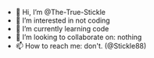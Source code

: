 - 👋 Hi, I’m @The-True-Stickle
- 👀 I’m interested in not coding
- 🌱 I’m currently learning code
- 💞️ I’m looking to collaborate on: nothing
- 📫 How to reach me: don't. (@Stickle88)

<!---
The-True-Stickle/The-True-Stickle is a ✨ special ✨ repository because its `README.md` (this file) appears on your GitHub profile.
You can click the Preview link to take a look at your changes.
--->
